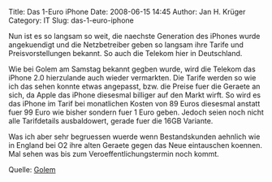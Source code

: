 Title: Das 1-Euro iPhone
Date: 2008-06-15 14:45
Author: Jan H. Krüger
Category: IT
Slug: das-1-euro-iphone

Nun ist es so langsam so weit, die naechste Generation des iPhones wurde
angekuendigt und die Netzbetreiber geben so langsam ihre Tarife und
Preisvorstellungen bekannt. So auch die Telekom hier in Deutschland.  
  
Wie bei Golem am Samstag bekannt gegben wurde, wird die Telekom das
iPhone 2.0 hierzulande auch wieder vermarkten. Die Tarife werden so wie
ich das sehen konnte etwas angepasst, bzw. die Preise fuer die Geraete
an sich, da Apple das iPhone diesesmal billiger auf den Markt wirft. So
wird es das iPhone im Tarif bei monatlichen Kosten von 89 Euros
diesesmal anstatt fuer 99 Euro wie bisher sondern fuer 1 Euro geben.
Jedoch seien noch nicht alle Tarifdetails ausbaldowert, gerade fuer die
16GB Variante.  
  
Was ich aber sehr begruessen wuerde wenn Bestandskunden aehnlich wie in
England bei O2 ihre alten Geraete gegen das Neue eintauschen koennen.
Mal sehen was bis zum Veroeffentlichungstermin noch kommt.  
  
Quelle: [Golem][]

  [Golem]: http://www.golem.de/0806/60391.html
